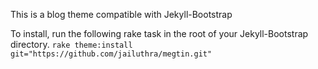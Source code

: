 This is a blog theme compatible with Jekyll-Bootstrap

To install, run the following rake task in the root of your Jekyll-Bootstrap directory.
`rake theme:install git="https://github.com/jailuthra/megtin.git"`
